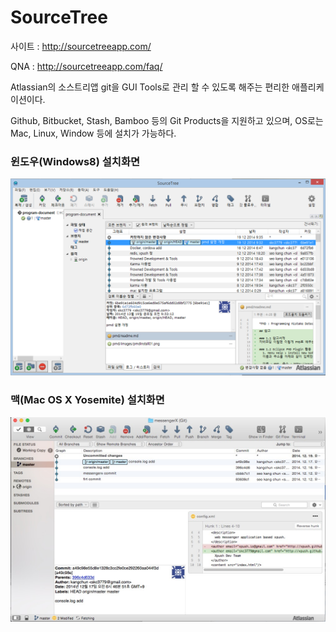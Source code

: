 # SourceTree

사이트 : http://sourcetreeapp.com/

QNA : http://sourcetreeapp.com/faq/

Atlassian의 소스트리앱 git을 GUI Tools로 관리 할 수 있도록 해주는 편리한 애플리케이션이다.

Github, Bitbucket, Stash, Bamboo 등의 Git Products을 지원하고 있으며, OS로는 Mac, Linux, Window 등에 설치가 가능하다.

### 윈도우(Windows8) 설치화면

![윈도우설치 소스트리](images/sourcetree01.png)

### 맥(Mac OS X Yosemite) 설치화면

![맥 소스트리](images/sourcetree02.jpg)

